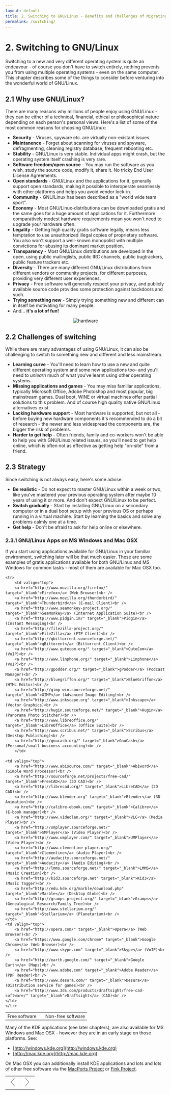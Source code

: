 ```yaml
---
layout: default
title: 2. Switching to GNU/Linux - Benefits and Challenges of Migrating to GNU/Linux
permalink: /switching/
---
```


# 2. Switching to GNU/Linux

Switching to a new and very different operating system is quite an endeavour - of course you don't have to switch entirely, nothing prevents you from using multiple operating systems - even on the same computer. This chapter describes some of the things to consider before venturing into the wonderful world of GNU/Linux.

## 2.1 Why use GNU/Linux?

There are many reasons why millions of people enjoy using GNU/Linux - they can be either of a technical, financial, ethical or philosophical nature depending on each person's personal views. Here's a list of some of the most common reasons for choosing GNU/Linux:

- **Security** - Viruses, spyware etc. are virtually non-existant issues.
- **Maintanence** - Forget about scanning for viruses and spyware, defragmenting, cleaning registry database, frequent rebooting etc.
- **Stability** - GNU/Linux is very stable. Individual apps might crash, but the operating system itself crashing is very rare.
- **Software freedom/open source** - You may run the software as you wish, study the source code, modify it, share it. No tricky End User License Agreements.
- **Open standards** -  GNU/Linux and the applications for it, generally support open standards, making it possible to interoperate seamlessly with other platforms and helps you avoid vendor lock-in.
- **Community** - GNU/Linux has been described as a "world wide team sport".
- **Economy** - Most GNU/Linux-distributions can be downloaded gratis and the same goes for a huge amount of applications for it. Furthermore comparatively modest hardware requirements mean you won't need to upgrade your hardware often.
- **Legality** - Getting high quality gratis software legally, means less temptation to use unauthorized illegal copies of proprietary software. You also won't support a well-known monopolist with multiple convictions for abusing its dominant market position.
- **Transparency** - Most GNU/Linux distributions are developed in the open, using public mailinglists, public IRC channels, public bugtrackers, public feature trackers etc.
- **Diversity** - There are many different GNU/Linux distributions from different vendors or community projects, for different purposes, providing very different user experiences.
- **Privacy** - Free software will generally respect your privacy, and publicly available source code provides some protection against backdoors and such.
- **Trying something new** - Simply trying something new and different can in itself be motivating for many people.
- And... **it's a lot of fun!**

<center><img src="images/pics/hardware.gif" alt="hardware" /></center>

## 2.2 Challenges of switching

While there are many advantages of using GNU/Linux, it can also be challenging to switch to something new and different and less mainstream.

- **Learning curve** - You'll need to learn how to use a new and quite different operating system and some new applications too- and you'll need to *unlearn* much of what you've learnt using other operating systems.
- **Missing applications and games** - You may miss familiar applications, typically Microsoft Office, Adobe Photoshop and most popular, big mainstream games. Dual boot, WINE or virtual machines offer partial solutions to this problem. And of course high quality native GNU/Linux alternatives exist.
- **Lacking hardware support** - Most hardware is supported, but not all - before buying new hardware components it's recommended to do a bit of research - the newer and less widespread the components are, the bigger the risk of problems.
- **Harder to get help** - Often friends, family and co-workers won't be able to help you with GNU/Linux related issues, so you'll need to get help online, which is often not as effective as getting help "on-site" from a friend.

## 2.3 Strategy

Since switching is not always easy, here's some advise:

- **Be realistic** - Do not expect to master GNU/Linux within a week or two, like you've mastered your previous operating system after maybe 10 years of using it or more. And don't expect GNU/Linux to be perfect.
- **Switch gradually** - Start by installing GNU/Linux on a secondary computer or in a dual boot setup with your previous OS or perhaps running in a virtual machine. Start by learning the basics and solve any problems calmly one at a time.
- **Get help** - Don't be afraid to ask for help online or elsewhere.

### 2.3.1 GNU/Linux Apps on MS Windows and Mac OSX

If you start using applications available for GNU/Linux in your familiar environment, switching later will be that much easier. These are some examples of gratis applications available for both GNU/Linux and MS Windows for common tasks - most of them are available for Mac OSX too.

<table width="98%">
	<tr>
		<td class="lillebold">Free software</td>
		<td class="lillebold"></td>
		<td class="lillebold">Non-free software</td>
	</tr>

	<tr>
		<td valign="top">
		<a href="http://www.mozilla.org/firefox/" target="_blank">Firefox</a> (Web Browser)<br />
		<a href="http://www.mozilla.org/thunderbird/" target="_blank">Thunderbird</a> (E-mail Client)<br />
		<a href="http://www.seamonkey-project.org/" target="_blank">SeaMonkey</a> (Internet Application Suite)<br />
		<a href="http://www.pidgin.im/" target="_blank">Pidgin</a> (Instant Messaging)<br />
		<a href="http://filezilla-project.org/" target="_blank">FileZilla</a> (FTP Client)<br />
		<a href="http://qbittorrent.sourceforge.net/" target="_blank">qBittorent</a> (Bittorrent Client)<br />
		<a href="http://www.qutecom.org/" target="_blank">QuteCom</a> (VoIP)<br />
		<a href="http://www.linphone.org/" target="_blank">Linphone</a> (VoIP)<br />
		<a href="http://gpodder.org/" target="_blank">gPodder</a> (Podcast Manager)<br />
		<a href="http://bluegriffon.org/" target="_blank">BlueGriffon</a> (HTML Editor)<br />
		<a href="http://gimp-win.sourceforge.net/" target="_blank">GIMP</a> (Advanced Image Editing)<br />
		<a href="http://www.inkscape.org" target="_blank">Inkscape</a> (Vector Graphics)<br />
		<a href="http://hugin.sourceforge.net/" target="_blank">Hugin</a> (Panorama Photo Stitcher)<br />
		<a href="http://www.libreoffice.org/" target="_blank">LibreOffice</a> (Office Suite)<br />
		<a href="http://www.scribus.net/" target="_blank">Scribus</a> (Desktop Publishing)<br />
		<a href="http://gnucash.org/" target="_blank">GnuCash</a> (Personal/small business accounting)<br />
		</td>
	
	<td valign="top">
		<a href="http://www.abisource.com/" target="_blank">Abiword</a> (Simple Word Processor)<br />
		<a href="http://sourceforge.net/projects/free-cad/" target="_blank">FreeCAD</a> (3D CAD)<br />
		<a href="http://librecad.org/" target="_blank">LibreCAD</a> (2D CAD)<br />
		<a href="http://www.blender.org" target="_blank">Blender</a> (3D Animation)<br />
		<a href="http://calibre-ebook.com/" target="_blank">Calibre</a> (E-book manager)<br />
		<a href="http://www.videolan.org/" target="_blank">VLC</a> (Media Player)<br />
		<a href="http://smplayer.sourceforge.net/" target="_blank">SMPlayer</a> (Video Player)<br />
		<a href="http://www.umplayer.com/" target="_blank">UMPlayer</a> (Video Player)<br />
		<a href="http://www.clementine-player.org/" target="_blank">Clementine</a> (Audio Player)<br />
		<a href="http://audacity.sourceforge.net/" target="_blank">Audacity</a> (Audio Editing)<br />
		<a href="http://lmms.sourceforge.net/" target="_blank">LMMS</a> (Music Creation)<br />
		<a href="http://kid3.sourceforge.net" target="_blank">Kid3</a> (Music Tagger)<br />
		<a href="http://edu.kde.org/marble/download.php" target="_blank">Marble</a> (Desktop Globe)<br />
		<a href="http://gramps-project.org/" target="_blank">Gramps</a> (Genealogical Research/Family Tree)<br />
		<a href="http://www.stellarium.org/" target="_blank">Stellarium</a> (Planetarium)<br />		
	</td>
	<td valign="top">
		<a href="http://opera.com/" target="_blank">Opera</a> (Web Browser)<br />
		<a href="https://www.google.com/chrome" target="_blank">Google Chrome</a> (Web Browser)<br />
		<a href="http://www.skype.com" target="_blank">Skype</a> (VoIP)<br />
		<a href="http://earth.google.com/" target="_blank">Google Earth</a> (Maps)<br />
		<a href="http://www.adobe.com" target="_blank">Adobe Reader</a> (PDF Reader)<br />
		<a href="http://www.desura.com/" target="_blank">Desura</a> (Distribution service for games)<br />
		<a href="http://www.3ds.com/products/draftsight/free-cad-software/" target="_blank">Draftsight</a> (CAD)<br />
	</td>
	</tr>
</table>

Many of the KDE applications (see later chapters), are also available for MS Windows and Mac OSX - however they are in an early stage on those platforms. See:

- [http://windows.kde.org](http://windows.kde.org)
- [http://mac.kde.org](http://mac.kde.org)

On Mac OSX you can additionally install KDE applications and lots and lots of other free software via the [MacPorts Project](http://www.macports.org/) or [Fink Project](http://www.finkproject.org/).

<table style="text-align: left; width: 100%;" border="0" cellpadding="2" cellspacing="2">
	<tbody>
	<tr>
		<td style="width: 50%;"><div style="text-align: center;"><a href="index.php"><img class="pic" style="width: 32px; height: 32px;" alt="prev" src="images/pics/prev.png" /></a></div></td>
		<td style="width: 50%;"><div style="text-align: center;"><a href="acquisition.php"><img class="pic" style="width: 32px; height: 32px;" alt="next" src="images/pics/next.png" /></a></div></td>
	</tr>
</tbody>
</table>



<?php include 'footer.php'; ?>

